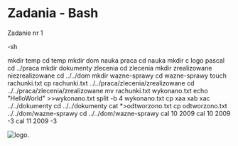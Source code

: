 Zadania - Bash
==========================
Zadanie nr 1

  -sh
  
  mkdir temp
  cd temp
  mkdir dom nauka praca
  cd nauka
  mkdir c logo pascal
  cd ../praca
  mkdir dokumenty zlecenia
  cd zlecenia
  mkdir zrealizowane niezrealizowane
  cd ../../dom
  mkdir wazne-sprawy
  cd wazne-sprawy
  touch rachunki.txt
  cp rachunki.txt ../../praca/zlecenia/zrealizowane
  cd ../../praca/zlecenia/zrealizowane
  mv rachunki.txt wykonano.txt
  echo "HelloWorld" >>wykonano.txt
  split -b 4 wykonano.txt
  cp xaa xab xac ../../dokumenty
  cd ../../dokumenty
  cat *>odtworzono.txt
  cp odtworzono.txt ../../dom/wazne-sprawy
  cd ../../dom/wazne-sprawy
  cal 10 2009
  cal 10 2009 -3
  cal 11 2009 -3

 

  

  ![logo](https://assets-cdn.github.com/images/modules/open_graph/github-octocat.png).
